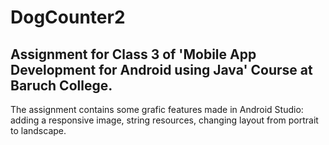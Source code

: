 # DogCounter2

## Assignment for Class 3 of 'Mobile App Development for Android using Java' Course at Baruch College.
The assignment contains some grafic features made in Android Studio: adding a responsive image, string resources, changing layout from portrait to landscape.
